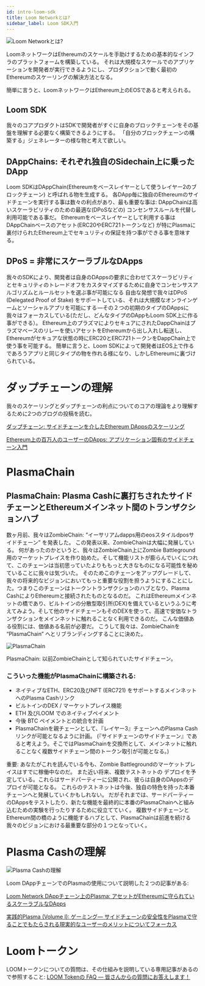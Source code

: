 ```yaml
---
id: intro-loom-sdk
title: Loom Networkとは?
sidebar_label: Loom SDK入門
---
```

![Loom Networkとは?](/developers/img/what-is-loom.png)

LoomネットワークはEthereumのスケールを手助けするための基本的なインフラのプラットフォームを構築している。 それは大規模なスケールでのアプリケーションを開発者が実行できるようにし、プロダクションで動く最初のEthereumのスケーリングの解決方法となる。

簡単に言うと、LoomネットワークはEthereum上のEOSであると考えられる。

## Loom SDK

我々のコアプロダクトはSDKで開発者がすぐに自身のブロックチェーンをその基盤を理解する必要なく構築できるようにする。 「自分のブロックチェーンの構築する」ジェネレーターの様な物と考えて欲しい。

## DAppChains: それぞれ独自のSidechain上に乗ったDApp

Loom SDKはDAppChain(Ethereumをベースレイヤーとして使うレイヤー2のブロックチェーン) と呼ばれる物を生成する。 各DApp毎に独自のEthereumのサイドチェーンを実行する事は数々の利点があり、最も重要な事は: DAppChainは高いスケーラビリティのための最適な(DPoSなどの) コンセンサスルールを代替し利用可能である事だ。 Ethereumをベースレイヤーとして利用する事はDAppChainベースのアセット(ERC20やERC721トークンなど) が特にPlasmaに裏付けられたEthereum上でセキュリティの保証を持つ事ができる事を意味する。

## DPoS = 非常にスケーラブルなDApps

我々のSDKにより、開発者は自身のDAppsの要求に合わせてスケーラビリティとセキュリティのトレードオフをカスタマイズするために自身でコンセンサスアルゴリズムとルールセットを選ぶ事が可能になる 自由な発想で我々はDPoS (Delegated Proof of Stake) をサポートしている、それは大規模なオンラインゲームとソーシャルアプリを可能にする —その２つの初期のタイプのDAppsに我々はフォーカスしている(ただし、どんなタイプのDAppもLoom SDK上に作る事ができる）。 Ethereum上のプラズマによりセキュアにされたDappChainはプラズマベースのリレーを使いアセットをEthereumから出し入れし転送し、Ethereumがセキュアな状態の時にERC20とERC721トークンをDappChain上で使う事を可能する。 簡単に言うと、Loom SDKによって開発者はEOS上で作るであろうアプリと同じタイプの物を作れる様になり、しかしEthereumに裏づけられている。

# ダップチェーンの理解

我々のスケーリングとダップチェーンの利点についてのコアの理論をより理解するために2つのブログの投稿を読む。

[ダップチェーン: サイドチェーンを介したEthereum DAppsのスケーリング](https://medium.com/loom-network-japanese/dappチェーン-f40b5783fb6e)

[Ethereum上の百万人のユーザーのDApps: アプリケーション固有のサイドチェーン入門](https://medium.com/loom-network-japanese/イーサリアム上100万ユーザーdapps-分散型アプリケーション-bcd004ff03ed)

# PlasmaChain

## PlasmaChain: Plasma Cashに裏打ちされたサイドチェーンとEthereumメインネット間のトランザクションハブ

数ヶ月前、我々はZombieChain: “イーサリアムdapps用のeosスタイルdposサイドチェーン” を発表した。 この発表以来、ZombieChainは大幅に発展している。 何があったのかというと、我々はZombieChain上にZombie Battleground用のマーケットプレイスを作り始めた。そして機能リストが膨らんでいくにつれて、このチェーンは当初思っていたよりももっと大きなものになる可能性を秘めていることに我々は気づいた。 そのためこのチェーンをアップグレードして、我々の将来的なビジョンにおいてもっと重要な役割を担うようにすることにした。つまりこのチェーンはトークントランザクションのハブとなり、Plasma CashによりEthereumと接続されたものとなるのだ。 これはEthereumメインネットの橋であり、ビルトインの分散型取引所(DEX)を備えているというふうに考えてみよう。そして他のサイドチェーンもそのDEXを使って、高速で安価なトランザクションをメインネットに触れることなく利用できるのだ。 こんな価値ある役割には、価値ある名前が必要だ。 こうして我々は、ZombieChainを “PlasmaChain” へとリブランディングすることに決めた。

![PlasmaChain](/developers/img/plasmachain_diagram.png)

PlasmaChain: 以前ZombieChainとして知られていたサイドチェーン。

### こういった機能がPlasmaChainに構築される:

* ネイティブなETH、ERC20及びNFT (ERC721) をサポートするメインネットへのPlasma Cashリンク
* ビルトインのDEX / マーケットプレイス機能
* ETH 及びLOOM でのネイティブペイメント
* 今後 BTC ペイメントとの統合を計画
* PlasmaChainを親チェーンとして、『レイヤー3』チェーンへのPlasma Cashリンクが可能となるように計画。 (『サイドチェーンのサイドチェーン』であると考えよう。そこではPlasmaChainを交換所として、メインネットに触れることなく複数サイドチェーン間のトークン取引が可能となる。) 

重要: あなたがこれを読んでいる今も、Zombie Battlegroundのマーケットプレイスはすでに稼働中なのだ。 また近い将来、複数テストネットの デプロイを予定している。これらはサードパーティーに公開され、彼らは自身のDAppsのデプロイが可能となる。 これらのテストネットは今後、独自の特色を持った本番チェーンへと発展していくかもしれない。 だがそれまでは、サードパーティーのDAppsをテストしたり、新たな機能を最終的に本番のPlasmaChainへと組み込むための実験を行ったりするために役立てていく。 複数サイドチェーンとEthereum間の橋のように機能するハブとして、PlasmaChainは前進を続ける我々のビジョンにおける最重要な部分の１つとなっていく。

# Plasma Cashの理解

![Plasma Cashの理解](/developers/img/plasma.jpg)

Loom DAppチェーンでのPlasmaの使用について説明した２つの記事がある:

[Loom Network DAppチェーン上のPlasma: アセットがEthereumに守られているスケーラブルなDApps](https://medium.com/loom-network-japanese/loom-network-plasma-f21e58a57b6f)

[実践的Plasma (Volume I): ゲーミング— サイドチェーンの安全性をPlasmaで守ることでもたらされる現実的なユーザーのメリットについてフォーカス](https://medium.com/loom-network-japanese/実践的plasma-vol-1-ゲーミング-26d9dc7b5f95)

# Loomトークン

LOOMトークンについての質問は、その仕組みを説明している専用記事があるので参照すること: [LOOM Tokenの FAQ — 皆さんからの質問にお答えします！](https://medium.com/loom-network-japanese/loom-tokenの-faq-45b18afa1474)